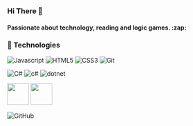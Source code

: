 ### Hi There :wave:

<h4> Passionate about technology, reading and logic games. :zap: </h4>

### :wrench: Technologies

![Javascript](https://img.shields.io/badge/javascript-%2320232a.svg?style=for-the-badge&logo=javascript&logoColor=%23F7DF1E)
![HTML5](https://img.shields.io/badge/HTML5-%2320232a.svg?style=for-the-badge&logo=HTML5&logoColor=%23E34F26)
![CSS3](https://img.shields.io/badge/CSS3-%2320232a.svg?style=for-the-badge&logo=CSS3&logoColor=blue)
![Git](https://img.shields.io/badge/git-%2320232a.svg?style=for-the-badge&logo=git&logoColor=%23E34F26)

![C#](https://img.shields.io/badge/-csharp-333333?style=flat&logo=csharp)
![c#](https://img.shields.io/badge/csharp-%2320232a.svg?style=for-the-badge&logo=csharp&logoColor=%23E34F26)
![dotnet](https://img.shields.io/badge/dotnet-%2320232a.svg?style=for-the-badge&logo=dotnet&logoColor=blue)

<div display="inline-block">
<img width="50px" height="50px" src="https://cdn.jsdelivr.net/gh/devicons/devicon/icons/csharp/csharp-original.svg" />
<img width="50px" height="50px" src="https://cdn.jsdelivr.net/gh/devicons/devicon/icons/dot-net/dot-net-original-wordmark.svg" />
</div>



![GitHub](https://github-readme-stats.vercel.app/api?username=vsbrendo&show_icons=true&theme=cobalt)
